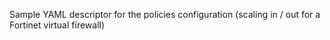 Sample YAML descriptor for the policies configuration (scaling in / out for a Fortinet virtual firewall)
